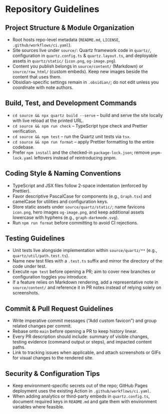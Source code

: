 # Repository Guidelines

## Project Structure & Module Organization
- Root hosts repo-level metadata (`README.md`, `LICENSE`, `.github/workflows/ci.yaml`).
- Site sources live under `source/`: Quartz framework code in `quartz/`, configuration in `quartz.config.ts` & `quartz.layout.ts`, and deployable assets in `quartz/static/` (`icon.png`, `og-image.png`).
- Content you publish belongs in `source/content/` (Markdown) or `source/raw_html/` (custom embeds). Keep new images beside the content that uses them.
- Obsidian-specific settings remain in `.obsidian/`; do not edit unless you coordinate with note authors.

## Build, Test, and Development Commands
- `cd source && npx quartz build --serve` – build and serve the site locally with live reload at the printed URL.
- `cd source && npm run check` – TypeScript type check and Prettier verification.
- `cd source && npm test` – run the Quartz unit tests via `tsx`.
- `cd source && npm run format` – apply Prettier formatting to the entire codebase.
- Prefer `npm install` and the checked-in `package-lock.json`; remove `pnpm-lock.yaml` leftovers instead of reintroducing pnpm.

## Coding Style & Naming Conventions
- TypeScript and JSX files follow 2-space indentation (enforced by Prettier).
- Favor descriptive PascalCase for components (e.g., `Graph.tsx`) and camelCase for utilities and configuration keys.
- Store static assets under `source/quartz/static/`; name favicons `icon.png`, hero images `og-image.png`, and keep additional assets lowercase with hyphens (e.g., `graph-darkmode.svg`).
- Run `npm run format` before committing to avoid CI rejections.

## Testing Guidelines
- Unit tests live alongside implementation within `source/quartz/**` (e.g., `quartz/util/path.test.ts`).
- Name new test files with a `.test.ts` suffix and mirror the directory of the code under test.
- Execute `npm test` before opening a PR; aim to cover new branches or configuration toggles you introduce.
- If a feature relies on Markdown rendering, add a representative note in `source/content/` and reference it in PR notes instead of relying solely on screenshots.

## Commit & Pull Request Guidelines
- Write imperative commit messages (“Add custom favicon”) and group related changes per commit.
- Rebase onto `main` before opening a PR to keep history linear.
- Every PR description should include: summary of visible changes, testing evidence (command output or steps), and impacted content paths.
- Link to tracking issues when applicable, and attach screenshots or GIFs for visual changes to the rendered site.

## Security & Configuration Tips
- Keep environment-specific secrets out of the repo; GitHub Pages deployment uses the existing Action in `.github/workflows/ci.yaml`.
- When adding analytics or third-party embeds in `quartz.config.ts`, document required keys in `README.md` and gate them with environment variables where feasible.
